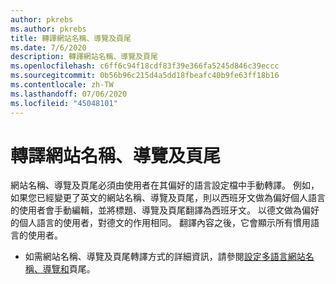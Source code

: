 ```yaml
---
author: pkrebs
ms.author: pkrebs
title: 轉譯網站名稱、導覽及頁尾
ms.date: 7/6/2020
description: 轉譯網站名稱、導覽及頁尾
ms.openlocfilehash: c6ff6c94f18cdf83f39e366fa5245d846c39eccc
ms.sourcegitcommit: 0b56b96c215d4a5dd18fbeafc40b9fe63ff18b16
ms.contentlocale: zh-TW
ms.lasthandoff: 07/06/2020
ms.locfileid: "45048101"
---
```

# <a name="translate-the-site-name-navigation-and-footers"></a>轉譯網站名稱、導覽及頁尾
網站名稱、導覽及頁尾必須由使用者在其偏好的語言設定檔中手動轉譯。 例如，如果您已經變更了英文的網站名稱、導覽及頁尾，則以西班牙文做為偏好個人語言的使用者會手動編輯，並將標題、導覽及頁尾翻譯為西班牙文。 以德文做為偏好的個人語言的使用者，對德文的作用相同。 翻譯內容之後，它會顯示所有慣用語言的使用者。  

- 如需網站名稱、導覽及頁尾轉譯方式的詳細資訊，請參閱[設定多語言網站名稱、導覽和](https://support.office.com/en-us/article/create-multilingual-communication-sites-pages-and-news-2bb7d610-5453-41c6-a0e8-6f40b3ed750c#bkmk_muitranslations)頁尾。

